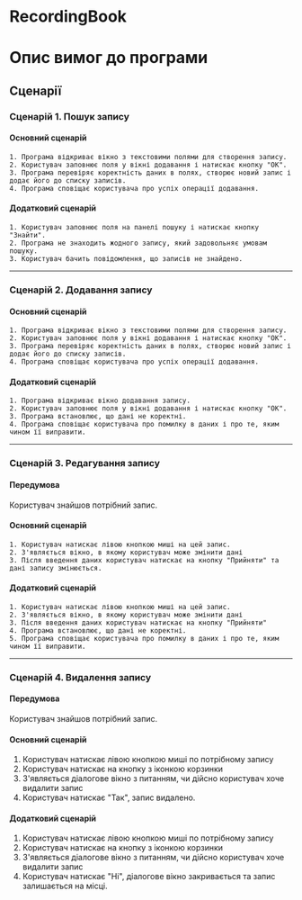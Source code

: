 # RecordingBook


# Опис вимог до програми 

## Сценарії

### Сценарій 1. Пошук запису
#### Основний сценарій
	1. Програма відкриває вікно з текстовими полями для створення запису.
	2. Користувач заповнює поля у вікні додавання і натискає кнопку "OK".
	3. Програма перевіряє коректність даних в полях, створює новий запис і
	додає його до списку записів.
	4. Програма сповіщає користувача про успіх операції додавання.
#### Додатковий сценарій
	1. Користувач заповнює поля на панелі пошуку і натискає кнопку
	"Знайти".
	2. Програма не знаходить жодного запису, який задовольняє умовам пошуку.
	3. Користувач бачить повідомлення, що записів не знайдено.


------


### Сценарій 2. Додавання запису
#### Основний сценарій
	1. Програма відкриває вікно з текстовими полями для створення запису.
	2. Користувач заповнює поля у вікні додавання і натискає кнопку "OK".
	3. Програма перевіряє коректність даних в полях, створює новий запис і
	додає його до списку записів.
	4. Програма сповіщає користувача про успіх операції додавання.
#### Додатковий сценарій
	1. Програма відкриває вікно додавання запису.
	2. Користувач заповнює поля у вікні додавання і натискає кнопку "OK".
	3. Програма встановлює, що дані не коректні.
	4. Програма сповіщає користувача про помилку в даних і про те, яким
	чином її виправити.


------


### Сценарій 3. Редагування запису
#### Передумова
Користувач знайшов потрібний запис.
#### Основний сценарій
	1. Користувач натискає лівою кнопкою миші на цей запис.
	2. З'являється вікно, в якому користувач може змінити дані
	3. Після введення даних користувач натискає на кнопку "Прийняти" та дані запису змінюється.
#### Додатковий сценарій
	1. Користувач натискає лівою кнопкою миші на цей запис.
	2. З'являється вікно, в якому користувач може змінити дані
	3. Після введення даних користувач натискає на кнопку "Прийняти"
	4. Програма встановлює, що дані не коректні.
	5. Програма сповіщає користувача про помилку в даних і про те, яким
	чином її виправити.


---


### Сценарій 4. Видалення запису
#### Передумова
Користувач знайшов потрібний запис.
#### Основний сценарій
1. Користувач натискає лівою кнопкою миші по потрібному запису
2. Користувач натискає на кнопку з іконкою корзинки
3. З'являється діалогове вікно з питанням, чи дійсно користувач хоче видалити запис
4. Користувач натискає "Так", запис видалено.
#### Додатковий сценарій
1. Користувач натискає лівою кнопкою миші по потрібному запису
2. Користувач натискає на кнопку з іконкою корзинки
3. З'являється діалогове вікно з питанням, чи дійсно користувач хоче видалити запис
4. Користувач натискає "Ні", діалогове вікно закривається та запис залишається на місці.

